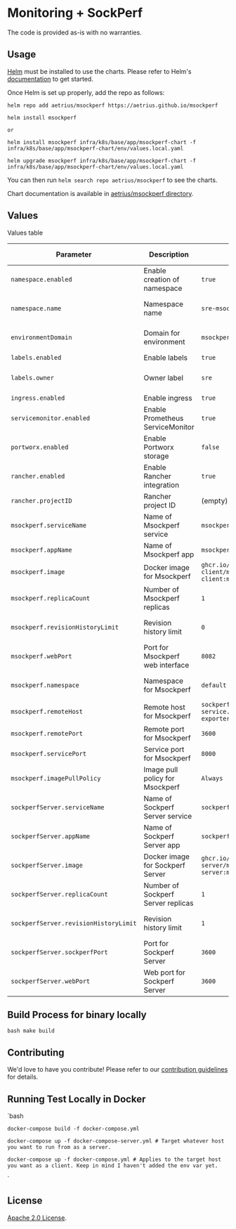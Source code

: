 
# Monitoring + SockPerf 
The code is provided as-is with no warranties.

## Usage

[Helm](https://helm.sh) must be installed to use the charts.
Please refer to Helm's [documentation](https://helm.sh/docs/) to get started.

Once Helm is set up properly, add the repo as follows:

```console
helm repo add aetrius/msockperf https://aetrius.github.io/msockperf

helm install msockperf

or 

helm install msockperf infra/k8s/base/app/msockperf-chart -f infra/k8s/base/app/msockperf-chart/env/values.local.yaml

helm upgrade msockperf infra/k8s/base/app/msockperf-chart -f infra/k8s/base/app/msockperf-chart/env/values.local.yaml
```



You can then run `helm search repo aetrius/msockperf` to see the charts.

<!-- Keep full URL links to repo files because this README syncs from main to gh-pages.  -->
Chart documentation is available in [aetrius/msockperf directory](https://github.com/aetrius/msockperf/README.md).


## Values
Values table

| Parameter            | Description                                 | Default        | Possible Values |
|----------------------|---------------------------------------------|----------------|-----------------|
| `namespace.enabled` | Enable creation of namespace                | `true`         | `true` or `false` |
| `namespace.name`     | Namespace name                              | `sre-msockperf-exporter` | String (namespace name) |
| `environmentDomain`  | Domain for environment                       | `msockperf.domainname.com` | String (domain name) |
| `labels.enabled`     | Enable labels                                | `true`         | `true` or `false` |
| `labels.owner`       | Owner label                                  | `sre`          | String (owner name) |
| `ingress.enabled`    | Enable ingress                               | `true`         | `true` or `false` |
| `servicemonitor.enabled` | Enable Prometheus ServiceMonitor          | `true`         | `true` or `false` |
| `portworx.enabled`   | Enable Portworx storage                     | `false`        | `true` or `false` |
| `rancher.enabled`    | Enable Rancher integration                  | `true`         | `true` or `false` |
| `rancher.projectID`  | Rancher project ID                          | (empty)        | String (project ID) |
| `msockperf.serviceName` | Name of Msockperf service                | `msockperf-service` | String (service name) |
| `msockperf.appName`  | Name of Msockperf app                       | `msockperf-app` | String (app name) |
| `msockperf.image`    | Docker image for Msockperf                  | `ghcr.io/aetrius/msockperf-client/msockperf-client:main` | String (image URL) |
| `msockperf.replicaCount` | Number of Msockperf replicas            | `1`            | Integer (replica count) |
| `msockperf.revisionHistoryLimit` | Revision history limit                | `0`            | Integer (revision limit) |
| `msockperf.webPort`  | Port for Msockperf web interface           | `8082`         | Integer (port number) |
| `msockperf.namespace` | Namespace for Msockperf                   | `default`      | String (namespace name) |
| `msockperf.remoteHost` | Remote host for Msockperf                | `sockperf-server-service.sre-msockperf-exporter` | String (host) |
| `msockperf.remotePort` | Remote port for Msockperf                | `3600`         | Integer (port number) |
| `msockperf.servicePort` | Service port for Msockperf              | `8000`         | Integer (port number) |
| `msockperf.imagePullPolicy` | Image pull policy for Msockperf       | `Always`       | `Always`, `IfNotPresent`, or `Never` |
| `sockperfServer.serviceName` | Name of Sockperf Server service        | `sockperf-server-service` | String (service name) |
| `sockperfServer.appName` | Name of Sockperf Server app             | `sockperf-app` | String (app name) |
| `sockperfServer.image` | Docker image for Sockperf Server         | `ghcr.io/aetrius/msockperf-server/msockperf-server:main` | String (image URL) |
| `sockperfServer.replicaCount` | Number of Sockperf Server replicas    | `1`            | Integer (replica count) |
| `sockperfServer.revisionHistoryLimit` | Revision history limit           | `1`            | Integer (revision limit) |
| `sockperfServer.sockperfPort` | Port for Sockperf Server               | `3600`         | Integer (port number) |
| `sockperfServer.webPort` | Web port for Sockperf Server             | `3600`         | Integer (port number) |


## Build Process for binary locally

  `bash
    make build
  ` 

## Contributing

<!-- Keep full URL links to repo files because this README syncs from main to gh-pages.  -->
We'd love to have you contribute! Please refer to our [contribution guidelines](https://github.com/aetrius/msockperf/CONTRIBUTING.md) for details.


## Running Test Locally in Docker

  `bash

    docker-compose build -f docker-compose.yml

    docker-compose up -f docker-compose-server.yml # Target whatever host you want to run from as a server.

    docker-compose up -f docker-compose.yml # Applies to the target host you want as a client. Keep in mind I haven't added the env var yet.
    
  `


## License

<!-- Keep full URL links to repo files because this README syncs from main to gh-pages.  -->
[Apache 2.0 License](https://github.com/aetrius/msockperf/LICENSE).


